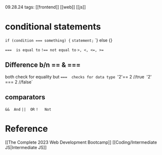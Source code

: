 09.28.24
tags: [[frontend]] [[web]] [[js]]

# conditional statements

`if (condition === something) {`
	`statement;`
	`} else {}

`===  is equal to`
`!== not equal to`
`>, <, <=, >=`

## Difference b/n == & ===

both check for equality but
`===  checks for data type
`'2'== 2  //true`
`'2' === 2  //false`

## comparators
`&&  And`
`||  OR`
`!   Not`


# Reference
[[The Complete 2023 Web Development Bootcamp]]
[[Coding/Intermediate JS|Intermediate JS]]
